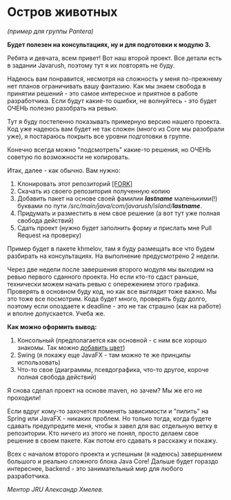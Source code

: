 <h1>Остров животных</h1>

_(пример для группы Pantera)_

__Будет полезен на консультациях, ну и для подготовки к модулю 3.__

Ребята и девчата, всем привет! Вот наш второй проект.
Все детали есть в задании Javarush, поэтому тут я их повторять не буду.

Надеюсь вам понравится, несмотря на сложность у меня по-прежнему нет планов ограничивать вашу фантазию.
Как мы знаем свобода в принятии решений - это самое интересное и приятное в работе разработчика.
Если будут какие-то ошибки, не волнуйтесь - это будет ОЧЕНЬ полезно разобрать на ревью.

Тут я буду постепенно показывать примерную версию нашего проекта.
Код уже надеюсь вам будет не так сложен (много из Core мы разобрали уже), 
я постараюсь покрыть все уровни подготовки в группе. 

Конечно всегда можно "подсмотреть" какие-то решения, 
но ОЧЕНЬ советую по возможности не копировать.

Итак, далее - как обычно. Вам нужно:
1. Клонировать этот репозиторий <a href="https://github.com/demologin/IslandPantera/fork">[FORK]</a>
2. Скачать из своего репозитория полученную копию
3. Добавить пакет на основе своей фамилии ***lastname*** маленькими(!) буквами по пути */src/main/java/com/javarush/island/**lastname***.
4. Придумать и разместить в нем свое решение (а вот тут уже полная свобода действий)
5. Сдать проект (нужно будет заполнить форму и прислать мне Pull Request на проверку)

Пример будет в пакете khmelov, там я буду размещать все что будем разбирать на консультациях.
На выполнение предусмотрено 2 недели.

Через две недели после завершения второго модуля мы выходим на ревью первого сданного проекта. 
Но если кто-то сдаст раньше, технически можем начать ревью с опережением этого графика.
Проверять в основном буду код, но как все выглядит тоже важно. Мы это тоже все посмотрим.
Кода будет много, проверять буду долго, поэтому если опоздаете к deadline - 
это не так страшно (как на работе) и вполне допускается. Учеба же.

**Как можно оформить вывод:**

1. Консольный (предполагается как основной - с ним все хорошо знакомы. Так можно
   <a href="https://www.google.com/search?q=ascii+color+java&oq=ascii+color+java">добавить цвет</a>)
2. Swing (я покажу еще JavaFX - там можно те же принципы использовать)
3. Что-то свое (диаграммы, псевдографика, что-то другое, короче полная свобода действий)

Я снова сделал проект на основе maven, но зачем? Мы же его не проходили!

Если вдруг кому-то захочется поменять зависимости и "пилить" на Spring или JavaFX - никаких проблем.
Но только тогда, когда будете сдавать предупредите меня, чтобы я завел для вас отдельную ветку в репозитории.
Кто ничего из этого не понял, просто делаем свое решение в своем пакете. Как потом его сдавать я расскажу и покажу.

Всех с началом второго проекта и успешным (я надеюсь) завершением большого и реально сложного блока Java Core!
Дальше будет гораздо интереснее, backend - это занимательный мир для любого разработчика. 

_Ментор JRU Александр Хмелев._
